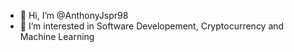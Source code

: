 - 👋 Hi, I’m @AnthonyJspr98
- 👀 I’m interested in Software Developement, Cryptocurrency and Machine Learning

<!---
AnthonyJspr98/AnthonyJspr98 is a ✨ special ✨ repository because its `README.md` (this file) appears on your GitHub profile.
You can click the Preview link to take a look at your changes.
--->
